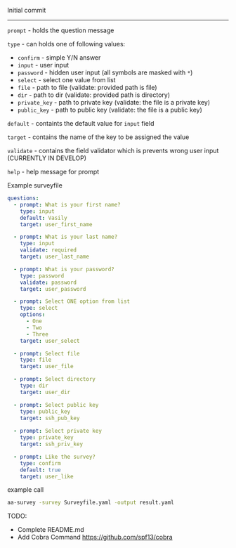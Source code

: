 Initial commit
<hr>

`prompt` - holds the question message

`type` - can holds one of following values: 
- `confirm` - simple Y/N answer
- `input` - user input 
- `password` - hidden user input (all symbols are masked with `*`) 
- `select` - select one value from list
- `file` - path to file (validate: provided path is file)
- `dir` - path to dir (validate: provided path is directory)
- `private_key` - path to private key (validate: the file is a private key) 
- `public_key` - path to public key (validate: the file is a public key)

`default` - containts the default value for `input` field

`target` - contains the name of the key to be assigned the value

`validate` - contains the field validator which is prevents wrong user input (CURRENTLY IN DEVELOP)

`help` - help message for prompt

Example surveyfile

```yaml
questions:
  - prompt: What is your first name?
    type: input
    default: Vasily
    target: user_first_name

  - prompt: What is your last name?
    type: input
    validate: required
    target: user_last_name

  - prompt: What is your password?
    type: password
    validate: password
    target: user_password

  - prompt: Select ONE option from list
    type: select
    options:
      - One
      - Two
      - Three
    target: user_select

  - prompt: Select file
    type: file
    target: user_file

  - prompt: Select directory
    type: dir
    target: user_dir

  - prompt: Select public key
    type: public_key
    target: ssh_pub_key
    
  - prompt: Select private key
    type: private_key
    target: ssh_priv_key

  - prompt: Like the survey?
    type: confirm
    default: true
    target: user_like
```

example call
```bash
aa-survey -survey Surveyfile.yaml -output result.yaml
```

TODO:
- Complete README.md
- Add Cobra Command https://github.com/spf13/cobra